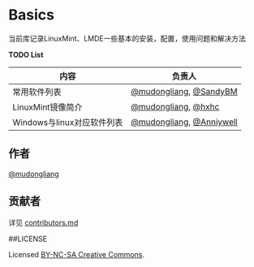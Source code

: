 # Basics
当前库记录LinuxMint、LMDE一些基本的安装，配置，使用问题和解决方法

**TODO List**

|内容|负责人|
|-------|--------|
|常用软件列表|[@mudongliang](https://github.com/mudongliang), [@SandyBM](https://github.com/SandyBM)|
|LinuxMint镜像简介|[@mudongliang](https://github.com/mudongliang), [@hxhc](https://github.com/hxhc)|
|Windows与linux对应软件列表|[@mudongliang](https://github.com/mudongliang), [@Anniywell](https://github.com/Anniywell)|

## 作者

[@mudongliang](https://github.com/mudongliang)

## 贡献者

详见 [contributors.md](https://github.com/MintCN/Basics/blob/master/contributors.md)

##LICENSE

Licensed [BY-NC-SA Creative Commons](http://creativecommons.org/licenses/by-nc-sa/4.0/).
